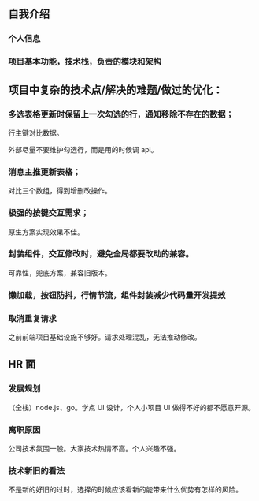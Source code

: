 ## 自我介绍

### 个人信息

### 项目基本功能，技术栈，负责的模块和架构

## 项目中复杂的技术点/解决的难题/做过的优化：

### 多选表格更新时保留上一次勾选的行，通知移除不存在的数据；

行主键对比数据。

外部尽量不要维护勾选行，而是用的时候调 api。

### 消息主推更新表格；

对比三个数组，得到增删改操作。

### 极强的按键交互需求；

原生方案实现效果不佳。

### 封装组件，交互修改时，避免全局都要改动的兼容。

可靠性，兜底方案，兼容旧版本。

### 懒加载，按钮防抖，行情节流，组件封装减少代码量开发提效

### 取消重复请求

之前前端项目基础设施不够好。请求处理混乱，无法推动修改。

## HR 面

### 发展规划

（全栈）node.js、go。学点 UI 设计，个人小项目 UI 做得不好的都不愿意开源。

### 离职原因

公司技术氛围一般。大家技术热情不高。个人兴趣不强。

### 技术新旧的看法

不是新的好旧的过时，选择的时候应该看新的能带来什么优势有怎样的风险。
